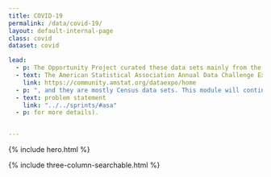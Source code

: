 ```yaml
---
title: COVID-19
permalink: /data/covid-19/
layout: default-internal-page
class: covid
dataset: covid

lead:
  - p: The Opportunity Project curated these data sets mainly from the Census Bureau as part of the
  - text: The American Statistical Association Annual Data Challenge Expo
    link: https://community.amstat.org/dataexpo/home
  - p: ", and they are mostly Census data sets. This module will continue to be updated with additional relevant open data sets from other federal agencies to help with the medical, economic and community responses to the pandemic. The theme of this year's Data Challenge Expo is Helping Families, Business, and Communities Respond to COVID-19 (see"
  - text: problem statement
    link: "../../sprints/#asa"
  - p: for more details).


---
```

{% include hero.html %}
<!-- {% include single-column-centered-photo-with-overlay.html %} -->
{% include three-column-searchable.html %}

